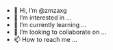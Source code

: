 - 👋 Hi, I’m @zmzaxg
- 👀 I’m interested in ...
- 🌱 I’m currently learning ...
- 💞️ I’m looking to collaborate on ...
- 📫 How to reach me ...

<!---
zmzaxg/zmzaxg is a ✨ special ✨ repository because its `README.md` (this file) appears on your GitHub profile.
You can click the Preview link to take a look at your changes.
--->

